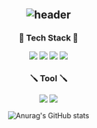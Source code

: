 <div align="center">

![header](https://capsule-render.vercel.app/api?type=Waving&color=0:9BB8FC,100:72FCEF&height=300&section=header&text=KimLineless&fontsize=70)
---
<h3 align='center'>🧩 Tech Stack 🧩</h3>
<p align='center'>
<img src="https://img.shields.io/badge/HTML5-E34F26?style=flat-square&logo=HTML5&logoColor=white" />
<img src="https://img.shields.io/badge/CSS3-1572B6?style=flat-square&logo=CSS3&logoColor=white" />
<img src="https://img.shields.io/badge/JavaScript-F7DF1E?style=flat-square&logo=JavaScript&logoColor=white" />
<img src="https://img.shields.io/badge/React-61DAFB?style=flat-square&logo=React&logoColor=white" />
</p>

<h3 align='center'>🪛 Tool 🪛</h3>
<p align='center'>
<img src="https://img.shields.io/badge/Git-F05032?style=flat-square&logo=Git&logoColor=white" />
<img src="https://img.shields.io/badge/GitHub-181717?style=flat-square&logo=GitHub&logoColor=white" />
</p>


![Anurag's GitHub stats](https://github-readme-stats.vercel.app/api?username=KimLineless&show_icons=true&theme=radical)

</div>
